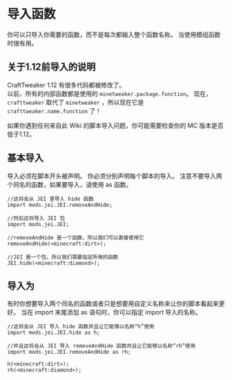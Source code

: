 # 导入函数

你可以只导入你需要的函数，而不是每次都输入整个函数名称。 当使用模组函数时很有用。

## 关于1.12前导入的说明
CraftTweaker 1.12 有很多代码都被修改了。  
以前，所有的内部函数都是使用的 `minetweaker.package.function`。 现在， `crafttweaker` 取代了 `minetweaker` ，所以现在它是 `crafttweaker.name.function` 了！

如果你遇到任何来自此 Wiki 的脚本导入问题，你可能需要检查你的 MC 版本是否低于1.12。


## 基本导入

导入必须在脚本开头被声明。 你必须分别声明每个脚本的导入。 注意不要导入两个同名的函数，如果要导入，请使用 as 函数。

```zenscript
//这将会从 JEI 里导入 hide 函数
import mods.jei.JEI.removeAndHide;

//然后这将导入 JEI 包
import mods.jei.JEI;

//removeAndHide 是一个函数，所以我们可以直接使用它
removeAndHide(<minecraft:dirt>);

//JEI 是一个包，所以我们需要指定所用的函数
JEI.hide(<minecraft:diamond>);
```

## 导入为

有时你想要导入两个同名的函数或者只是想要用自定义名称来让你的脚本看起来更好。 当在 import 末尾添加 as 语句时，你可以指定 import 导入的名称。

```zenscript
//这将会从 JEI 导入 hide 函数并且让它能够以名称“h”使用
import mods.jei.JEI.hide as h;

//并且这将会从 JEI 导入 removeAndHide 函数并且让它能够以名称“rh”使用
import mods.jei.JEI.removeAndHide as rh;

h(<minecraft:dirt>);
rh(<minecraft:diamond>);
```

